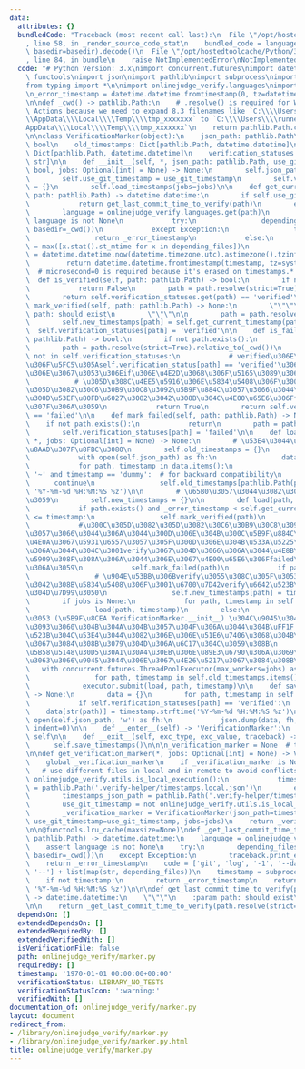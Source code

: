 ```yaml
---
data:
  attributes: {}
  bundledCode: "Traceback (most recent call last):\n  File \"/opt/hostedtoolcache/Python/3.8.5/x64/lib/python3.8/site-packages/onlinejudge_verify/documentation/build.py\"\
    , line 58, in _render_source_code_stat\n    bundled_code = language.bundle(stat.path,\
    \ basedir=basedir).decode()\n  File \"/opt/hostedtoolcache/Python/3.8.5/x64/lib/python3.8/site-packages/onlinejudge_verify/languages/python.py\"\
    , line 84, in bundle\n    raise NotImplementedError\nNotImplementedError\n"
  code: "# Python Version: 3.x\nimport concurrent.futures\nimport datetime\nimport\
    \ functools\nimport json\nimport pathlib\nimport subprocess\nimport traceback\n\
    from typing import *\n\nimport onlinejudge_verify.languages\nimport onlinejudge_verify.utils\n\
    \n_error_timestamp = datetime.datetime.fromtimestamp(0, tz=datetime.timezone(datetime.timedelta()))\n\
    \n\ndef _cwd() -> pathlib.Path:\n    # .resolve() is required for Windows on GitHub\
    \ Actions because we need to expand 8.3 filenames like `C:\\\\Users\\\\RUNNER~1\\\
    \\AppData\\\\Local\\\\Temp\\\\tmp_xxxxxxx` to `C:\\\\Users\\\\runneradmin\\\\\
    AppData\\\\Local\\\\Temp\\\\tmp_xxxxxxx`\n    return pathlib.Path.cwd().resolve(strict=True)\n\
    \n\nclass VerificationMarker(object):\n    json_path: pathlib.Path\n    use_git_timestamp:\
    \ bool\n    old_timestamps: Dict[pathlib.Path, datetime.datetime]\n    new_timestamps:\
    \ Dict[pathlib.Path, datetime.datetime]\n    verification_statuses: Dict[pathlib.Path,\
    \ str]\n\n    def __init__(self, *, json_path: pathlib.Path, use_git_timestamp:\
    \ bool, jobs: Optional[int] = None) -> None:\n        self.json_path = json_path\n\
    \        self.use_git_timestamp = use_git_timestamp\n        self.verification_statuses\
    \ = {}\n        self.load_timestamps(jobs=jobs)\n\n    def get_current_timestamp(self,\
    \ path: pathlib.Path) -> datetime.datetime:\n        if self.use_git_timestamp:\n\
    \            return get_last_commit_time_to_verify(path)\n        else:\n    \
    \        language = onlinejudge_verify.languages.get(path)\n            assert\
    \ language is not None\n            try:\n                depending_files = language.list_dependencies(path,\
    \ basedir=_cwd())\n            except Exception:\n                traceback.print_exc()\n\
    \                return _error_timestamp\n            else:\n                timestamp\
    \ = max([x.stat().st_mtime for x in depending_files])\n                system_local_timezone\
    \ = datetime.datetime.now(datetime.timezone.utc).astimezone().tzinfo\n       \
    \         return datetime.datetime.fromtimestamp(timestamp, tz=system_local_timezone).replace(microsecond=0)\
    \  # microsecond=0 is required because it's erased on timestamps.*.json\n\n  \
    \  def is_verified(self, path: pathlib.Path) -> bool:\n        if not path.exists():\n\
    \            return False\n        path = path.resolve(strict=True).relative_to(_cwd())\n\
    \        return self.verification_statuses.get(path) == 'verified'\n\n    def\
    \ mark_verified(self, path: pathlib.Path) -> None:\n        \"\"\"\n        :param\
    \ path: should exist\n        \"\"\"\n\n        path = path.resolve(strict=True).relative_to(_cwd())\n\
    \        self.new_timestamps[path] = self.get_current_timestamp(path)\n      \
    \  self.verification_statuses[path] = 'verified'\n\n    def is_failed(self, path:\
    \ pathlib.Path) -> bool:\n        if not path.exists():\n            return True\n\
    \        path = path.resolve(strict=True).relative_to(_cwd())\n        if path\
    \ not in self.verification_statuses:\n            # verified\u306E\u5834\u5408\
    \u306F\u5FC5\u305Aself.verification_status[path] == 'verified'\u3068\u306A\u308B\
    \u306E\u3067\u3053\u306Eif\u306E\u4E2D\u306B\u306F\u5165\u3089\u306A\u3044\n \
    \           # \u305D\u308C\u4EE5\u5916\u306E\u5834\u5408\u306F\u300C\u305D\u3082\
    \u305D\u3082\u30C6\u30B9\u30C8\u3092\u5B9F\u884C\u3057\u3066\u3044\u306A\u3044\
    \u300D\u53EF\u80FD\u6027\u3082\u3042\u308B\u304C\u4E00\u65E6\u306Ffailed\u3068\
    \u307F\u306A\u3059\n            return True\n        return self.verification_statuses[path]\
    \ == 'failed'\n\n    def mark_failed(self, path: pathlib.Path) -> None:\n    \
    \    if not path.exists():\n            return\n        path = path.resolve(strict=True).relative_to(_cwd())\n\
    \        self.verification_statuses[path] = 'failed'\n\n    def load_timestamps(self,\
    \ *, jobs: Optional[int] = None) -> None:\n        # \u53E4\u3044\u3082\u306E\u3092\
    \u8AAD\u307F\u8FBC\u3080\n        self.old_timestamps = {}\n        if self.json_path.exists():\n\
    \            with open(self.json_path) as fh:\n                data = json.load(fh)\n\
    \            for path, timestamp in data.items():\n                if path ==\
    \ '~' and timestamp == 'dummy':  # for backward compatibility\n              \
    \      continue\n                self.old_timestamps[pathlib.Path(path)] = datetime.datetime.strptime(timestamp,\
    \ '%Y-%m-%d %H:%M:%S %z')\n\n        # \u65B0\u3057\u3044\u3082\u306E\u306B\u79FB\
    \u3059\n        self.new_timestamps = {}\n\n        def load(path, timestamp):\n\
    \            if path.exists() and _error_timestamp < self.get_current_timestamp(path)\
    \ <= timestamp:\n                self.mark_verified(path)\n                return\n\
    \            #\u300C\u305D\u3082\u305D\u3082\u30C6\u30B9\u30C8\u3092\u5B9F\u884C\
    \u3057\u3066\u3044\u306A\u3044\u300D\u306E\u304B\u300C\u5B9F\u884C\u3057\u305F\
    \u4E0A\u3067\u5931\u6557\u3057\u305F\u300D\u306E\u304B\u533A\u5225\u3067\u304D\
    \u306A\u3044\u304C\u3001verify\u3067\u304D\u3066\u306A\u3044\u4E8B\u306B\u306F\
    \u5909\u308F\u308A\u306A\u3044\u306E\u3067\u4E00\u65E6\u306Ffailed\u3068\u307F\
    \u306A\u3059\n            self.mark_failed(path)\n            if path.exists():\n\
    \                # \u904E\u53BB\u306Bverify\u3055\u308C\u305F\u3053\u3068\u304C\
    \u3042\u308B\u5834\u5408\u306F\u3001\u6700\u7D42verify\u6642\u523B\u3092\u5F15\
    \u304D\u7D99\u3050\n                self.new_timestamps[path] = timestamp\n\n\
    \        if jobs is None:\n            for path, timestamp in self.old_timestamps.items():\n\
    \                load(path, timestamp)\n        else:\n            # TODO: \u3053\
    \u3053 (\u5B9F\u8CEA VerificationMarker.__init__) \u304C\u9045\u3044\u306E\u306A\
    \u3093\u3060\u304B\u304A\u304B\u3057\u304F\u306A\u3044\u304B\uFF1F verify\u6642\
    \u523B\u304C\u53E4\u3044\u3082\u306E\u306E\u51E6\u7406\u3068\u304B\u306F\u5225\
    \u3067\u3084\u308B\u3079\u304D\u306A\u6C17\u304C\u3059\u308B\n            # \u4F9D\
    \u5B58\u5148\u30D5\u30A1\u30A4\u30EB\u306E\u89E3\u6790\u306A\u3069\u304C\u3042\
    \u3063\u3066\u9045\u3044\u306E\u3067\u4E26\u5217\u3067\u3084\u308B\n         \
    \   with concurrent.futures.ThreadPoolExecutor(max_workers=jobs) as executor:\n\
    \                for path, timestamp in self.old_timestamps.items():\n       \
    \             executor.submit(load, path, timestamp)\n\n    def save_timestamps(self)\
    \ -> None:\n        data = {}\n        for path, timestamp in self.new_timestamps.items():\n\
    \            if self.verification_statuses[path] == 'verified':\n            \
    \    data[str(path)] = timestamp.strftime('%Y-%m-%d %H:%M:%S %z')\n        with\
    \ open(self.json_path, 'w') as fh:\n            json.dump(data, fh, sort_keys=True,\
    \ indent=0)\n\n    def __enter__(self) -> 'VerificationMarker':\n        return\
    \ self\n\n    def __exit__(self, exc_type, exc_value, traceback) -> None:\n  \
    \      self.save_timestamps()\n\n\n_verification_marker = None  # type: Optional[VerificationMarker]\n\
    \n\ndef get_verification_marker(*, jobs: Optional[int] = None) -> VerificationMarker:\n\
    \    global _verification_marker\n    if _verification_marker is None:\n     \
    \   # use different files in local and in remote to avoid conflicts\n        if\
    \ onlinejudge_verify.utils.is_local_execution():\n            timestamps_json_path\
    \ = pathlib.Path('.verify-helper/timestamps.local.json')\n        else:\n    \
    \        timestamps_json_path = pathlib.Path('.verify-helper/timestamps.remote.json')\n\
    \        use_git_timestamp = not onlinejudge_verify.utils.is_local_execution()\n\
    \        _verification_marker = VerificationMarker(json_path=timestamps_json_path,\
    \ use_git_timestamp=use_git_timestamp, jobs=jobs)\n    return _verification_marker\n\
    \n\n@functools.lru_cache(maxsize=None)\ndef _get_last_commit_time_to_verify(path:\
    \ pathlib.Path) -> datetime.datetime:\n    language = onlinejudge_verify.languages.get(path)\n\
    \    assert language is not None\n    try:\n        depending_files = language.list_dependencies(path,\
    \ basedir=_cwd())\n    except Exception:\n        traceback.print_exc()\n    \
    \    return _error_timestamp\n    code = ['git', 'log', '-1', '--date=iso', '--pretty=%ad',\
    \ '--'] + list(map(str, depending_files))\n    timestamp = subprocess.check_output(code).decode().strip()\n\
    \    if not timestamp:\n        return _error_timestamp\n    return datetime.datetime.strptime(timestamp,\
    \ '%Y-%m-%d %H:%M:%S %z')\n\n\ndef get_last_commit_time_to_verify(path: pathlib.Path)\
    \ -> datetime.datetime:\n    \"\"\"\n    :param path: should exist\n    \"\"\"\
    \n\n    return _get_last_commit_time_to_verify(path.resolve(strict=True))\n"
  dependsOn: []
  extendedDependsOn: []
  extendedRequiredBy: []
  extendedVerifiedWith: []
  isVerificationFile: false
  path: onlinejudge_verify/marker.py
  requiredBy: []
  timestamp: '1970-01-01 00:00:00+00:00'
  verificationStatus: LIBRARY_NO_TESTS
  verificationStatusIcon: ':warning:'
  verifiedWith: []
documentation_of: onlinejudge_verify/marker.py
layout: document
redirect_from:
- /library/onlinejudge_verify/marker.py
- /library/onlinejudge_verify/marker.py.html
title: onlinejudge_verify/marker.py
---
```

